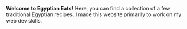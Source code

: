 **Welcome to Egyptian Eats!**
Here, you can find a collection of a few traditional Egyptian recipes.
I made this website primarily to work on my web dev skills.
